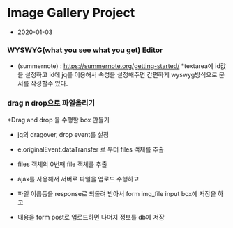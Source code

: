 # Image Gallery Project
* 2020-01-03

### WYSWYG(what you see what you get) Editor
* (summernote) : https://summernote.org/getting-started/
*textarea에 id값을 설정하고 id에 jq를 이용해서 속성을 설정해주면 간편하게 wyswyg방식으로 
 문서를 작성할수 있다.
 
### drag n drop으로 파일올리기
*Drag and drop 을 수행할 box 만들기
* jq의 dragover, drop event를 설정
* e.originalEvent.dataTransfer 로 부터 files 객체를 추출
* files 객체의 0번째 file 객체를 추출

* ajax를 사용해서 서버로 파일을 업로드 수행하고
* 파일 이름등을 response로 되돌려 받아서 form img_file input box에 저장을 하고
* 내용을 form post로 업로드하면 나머지 정보를 db에 저장